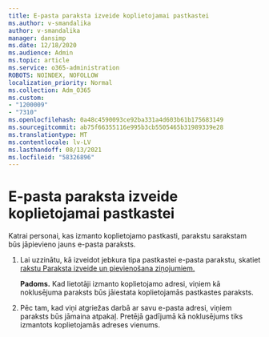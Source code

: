 ```yaml
---
title: E-pasta paraksta izveide koplietojamai pastkastei
ms.author: v-smandalika
author: v-smandalika
manager: dansimp
ms.date: 12/18/2020
ms.audience: Admin
ms.topic: article
ms.service: o365-administration
ROBOTS: NOINDEX, NOFOLLOW
localization_priority: Normal
ms.collection: Adm_O365
ms.custom:
- "1200009"
- "7310"
ms.openlocfilehash: 0a48c4590093ce92ba331a4d603b61b175683149
ms.sourcegitcommit: ab75f66355116e995b3cb5505465b31989339e28
ms.translationtype: MT
ms.contentlocale: lv-LV
ms.lasthandoff: 08/13/2021
ms.locfileid: "58326896"
---
```

# <a name="create-an-email-signature-for-a-shared-mailbox"></a>E-pasta paraksta izveide koplietojamai pastkastei

Katrai personai, kas izmanto koplietojamo pastkasti, parakstu sarakstam būs jāpievieno jauns e-pasta paraksts.

1. Lai uzzinātu, kā izveidot jebkura tipa pastkastei e-pasta parakstu, skatiet [rakstu Paraksta izveide un pievienošana ziņojumiem.](https://support.office.com/article/8ee5d4f4-68fd-464a-a1c1-0e1c80bb27f2)

    **Padoms.** Kad lietotāji izmanto koplietojamo adresi, viņiem kā noklusējuma paraksts būs jāiestata koplietojamās pastkastes paraksts.
1. Pēc tam, kad viņi atgriežas darbā ar savu e-pasta adresi, viņiem paraksts būs jāmaina atpakaļ. Pretējā gadījumā kā noklusējums tiks izmantots koplietojamās adreses vienums.
